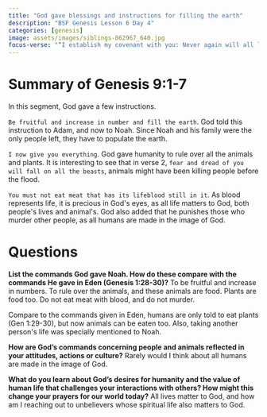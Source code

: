 ```yaml
---
title: "God gave blessings and instructions for filling the earth"
description: "BSF Genesis Lesson 6 Day 4"
categories: [genesis]
image: assets/images/siblings-862967_640.jpg
focus-verse: "“I establish my covenant with you: Never again will all life be destroyed by the waters of a flood; never again will there be a flood to destroy the earth.” – Genesis 9:11"
---
```


# Summary of Genesis 9:1-7

In this segment, God gave a few instructions. 

`Be fruitful and increase in number and fill the earth`. God told this instruction to Adam, and now to Noah. Since Noah and his family were the only people left, they have to populate the earth.

`I now give you everything`. God gave humanity to rule over all the animals and plants. It is interesting to see that in verse 2, `fear and dread of you will fall on all the beasts`, animals might have been killing people before the flood. 

`You must not eat meat that has its lifeblood still in it`. As blood represents life, it is precious in God's eyes, as all life matters to God, both people's lives and animal's. God also added that he punishes those who murder other people, as all humans are made in the image of God. 

# Questions

**List the commands God gave Noah. How do these compare with the commands He gave in Eden (Genesis 1:28-30)?** To be fruitful and increase in numbers. To rule over the animals, and these animals are food. Plants are food too. Do not eat meat with blood, and do not murder. 

Compare to the commands given in Eden, humans are only told to eat plants (Gen 1:29-30), but now animals can be eaten too. Also, taking another person's life was specially mentioned to Noah.

**How are God’s commands concerning people and animals reflected in your attitudes, actions or culture?** Rarely would I think about all humans are made in the image of God.

**What do you learn about God’s desires for humanity and the value of human life that challenges your interactions with others? How might this change your prayers for our world today?** All lives matter to God, and how am I reaching out to unbelievers whose spiritual life also matters to God.